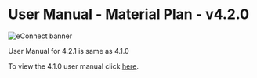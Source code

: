 #  User Manual  - Material Plan - v4.2.0

![eConnect banner](../../../../../images/banner-econnect-m3.jpg)

User Manual for 4.2.1 is same as 4.1.0

To view the 4.1.0 user manual click [here](../4.1.0/usermanual-material-plan.md).
